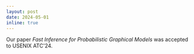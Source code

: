 ```yaml
---
layout: post
date: 2024-05-01 
inline: true
---
```


Our paper *Fast Inference for Probabilistic Graphical Models* was accepted to USENIX ATC'24. 